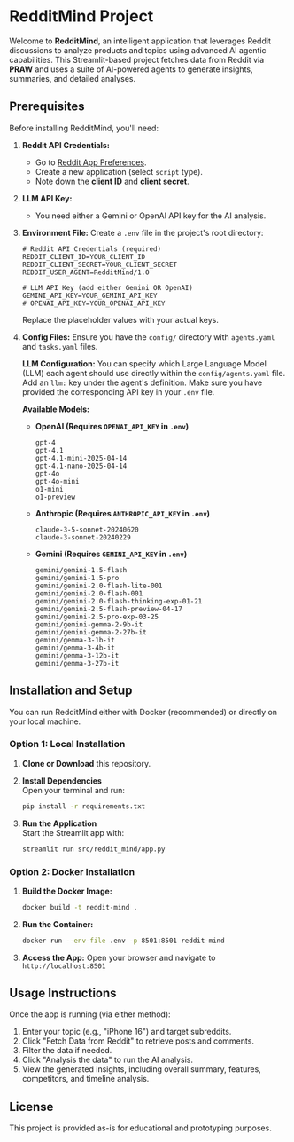 # RedditMind Project

Welcome to **RedditMind**, an intelligent application that leverages Reddit discussions to analyze products and topics using advanced AI agentic capabilities. This Streamlit-based project fetches data from Reddit via **PRAW** and uses a suite of AI-powered agents to generate insights, summaries, and detailed analyses.

## Prerequisites

Before installing RedditMind, you'll need:

1. **Reddit API Credentials:**
   * Go to [Reddit App Preferences](https://www.reddit.com/prefs/apps).
   * Create a new application (select `script` type).
   * Note down the **client ID** and **client secret**.

2. **LLM API Key:**
   * You need either a Gemini or OpenAI API key for the AI analysis.

3. **Environment File:**
   Create a `.env` file in the project's root directory:
   ```env
   # Reddit API Credentials (required)
   REDDIT_CLIENT_ID=YOUR_CLIENT_ID
   REDDIT_CLIENT_SECRET=YOUR_CLIENT_SECRET
   REDDIT_USER_AGENT=RedditMind/1.0

   # LLM API Key (add either Gemini OR OpenAI)
   GEMINI_API_KEY=YOUR_GEMINI_API_KEY
   # OPENAI_API_KEY=YOUR_OPENAI_API_KEY
   ```
   Replace the placeholder values with your actual keys.

4. **Config Files:**
   Ensure you have the `config/` directory with `agents.yaml` and `tasks.yaml` files.

   **LLM Configuration:**
   You can specify which Large Language Model (LLM) each agent should use directly within the `config/agents.yaml` file. Add an `llm:` key under the agent's definition. Make sure you have provided the corresponding API key in your `.env` file.


   **Available Models:**

   *   **OpenAI (Requires `OPENAI_API_KEY` in `.env`)**
       ```
       gpt-4
       gpt-4.1
       gpt-4.1-mini-2025-04-14
       gpt-4.1-nano-2025-04-14
       gpt-4o
       gpt-4o-mini
       o1-mini
       o1-preview
       ```

   *   **Anthropic (Requires `ANTHROPIC_API_KEY` in `.env`)**
       ```
       claude-3-5-sonnet-20240620
       claude-3-sonnet-20240229
       ```

   *   **Gemini (Requires `GEMINI_API_KEY` in `.env`)**
       ```
       gemini/gemini-1.5-flash
       gemini/gemini-1.5-pro
       gemini/gemini-2.0-flash-lite-001
       gemini/gemini-2.0-flash-001
       gemini/gemini-2.0-flash-thinking-exp-01-21
       gemini/gemini-2.5-flash-preview-04-17
       gemini/gemini-2.5-pro-exp-03-25
       gemini/gemini-gemma-2-9b-it
       gemini/gemini-gemma-2-27b-it
       gemini/gemma-3-1b-it
       gemini/gemma-3-4b-it
       gemini/gemma-3-12b-it
       gemini/gemma-3-27b-it
       ```

## Installation and Setup

You can run RedditMind either with Docker (recommended) or directly on your local machine.

### Option 1: Local Installation

1. **Clone or Download** this repository.

2. **Install Dependencies**  
   Open your terminal and run:
   ```bash
   pip install -r requirements.txt
   ```

3. **Run the Application**  
   Start the Streamlit app with:
   ```bash
   streamlit run src/reddit_mind/app.py
   ```

### Option 2: Docker Installation

1. **Build the Docker Image:**
   ```bash
   docker build -t reddit-mind .
   ```

2. **Run the Container:**
   ```bash
   docker run --env-file .env -p 8501:8501 reddit-mind
   ```

3. **Access the App:**
   Open your browser and navigate to `http://localhost:8501`

## Usage Instructions

Once the app is running (via either method):

1. Enter your topic (e.g., "iPhone 16") and target subreddits.
2. Click "Fetch Data from Reddit" to retrieve posts and comments.
3. Filter the data if needed.
4. Click "Analysis the data" to run the AI analysis.
5. View the generated insights, including overall summary, features, competitors, and timeline analysis.

## License

This project is provided as-is for educational and prototyping purposes.
